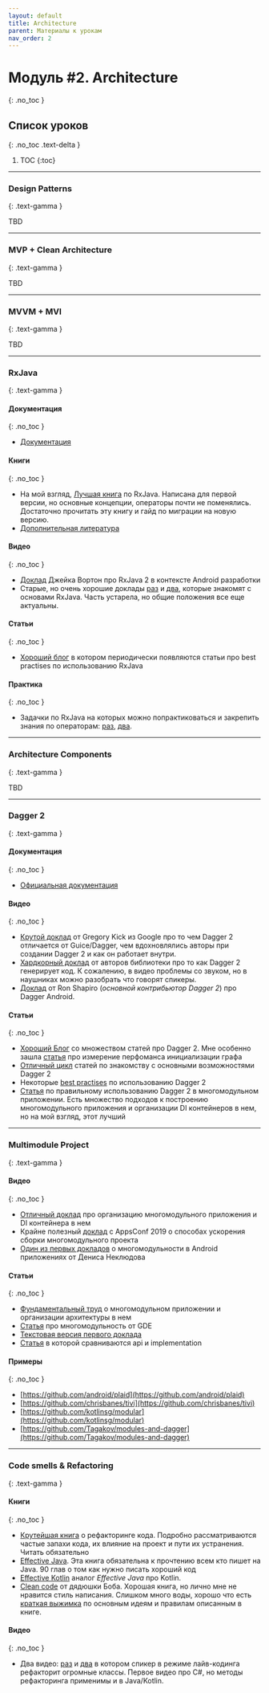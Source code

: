 ```yaml
---
layout: default
title: Architecture
parent: Материалы к урокам
nav_order: 2
---
```


# Модуль #2. Architecture
{: .no_toc }

## Список уроков
{: .no_toc .text-delta }

1. TOC
{:toc}

---


### Design Patterns
{: .text-gamma }

TBD

---


### MVP + Clean Architecture
{: .text-gamma }

TBD

---


### MVVM + MVI
{: .text-gamma }

TBD

---


### RxJava
{: .text-gamma }

#### Документация
{: .no_toc }
- [Документация](https://github.com/ReactiveX/RxJava/wiki)

#### Книги
{: .no_toc }
- На мой взгляд, [Лучшая книга](https://www.amazon.com/Reactive-Programming-RxJava-Asynchronous-Applications/dp/1491931655) по RxJava. Написана для первой версии, но основные концепции, операторы почти не поменялись. Достаточно прочитать эту книгу и гайд по миграции на новую версию.
- [Дополнительная литература](https://github.com/ReactiveX/RxJava/wiki/Additional-Reading)

#### Видео
{: .no_toc }
- [Доклад](https://www.youtube.com/watch?v=htIXKI5gOQU) Джейка Вортон про RxJava 2 в контексте Android разработки
- Старые, но очень хорошие доклады [раз](https://www.youtube.com/watch?v=Eatfi4am0HU) и [два](https://www.youtube.com/watch?v=3jdvLrYZfB4&t),  которые знакомят с основами RxJava. Часть устарела, но общие положения все еще актуальны.

#### Статьи
{: .no_toc }
- [Хороший блог](https://blog.danlew.net/tag/rxjava/) в котором периодически появляются статьи про best practises по использованию RxJava

#### Практика
{: .no_toc }
- Задачки по RxJava на которых можно попрактиковаться и закрепить знания по операторам: [раз](https://github.com/senacor/rxjava-katas), [два](https://github.com/sergiiz/RxBasicsKata).


---

### Architecture Components
{: .text-gamma }

TBD

---


### Dagger 2
{: .text-gamma }

#### Документация
{: .no_toc }

- [Официальная документация](https://dagger.dev/users-guide)

#### Видео
{: .no_toc }

- [Крутой доклад](https://www.youtube.com/watch?v=oK_XtfXPkqw) от Gregory Kick из Google про то чем Dagger 2 отличается от Guice/Dagger, чем вдохновлялись авторы при создании Dagger 2 и как он работает внутри.
- [Хардкорный доклад](https://www.youtube.com/watch?v=wCvXe2LsN5o&t) от авторов библиотеки про то как Dagger 2 генерирует код. К сожалению, в видео проблемы со звуком, но в наушниках можно разобрать что говорят спикеры.
- [Доклад](https://www.youtube.com/watch?v=PBrhRvhF00k&t) от Ron Shapiro (*основной контрибьютор Dagger 2*) про Dagger Android.

#### Статьи
{: .no_toc }

- [Хороший Блог](https://mirekstanek.online/category/android/dagger-2/) со множеством статей про Dagger 2. Мне особенно зашла [статья](https://mirekstanek.online/dagger2metrics-measure-performance-of-di-graph-initialization/) про измерение перфоманса инициализации графа
- [Отличный цикл](https://habr.com/en/post/279125/) статей по знакомству с основными возможностями Dagger 2
- Некоторые [best practises](https://proandroiddev.com/dagger-2-on-android-the-official-guidelines-you-should-be-following-2607fd6c002e) по использованию Dagger 2
- [Статья](https://habr.com/en/company/yandex/blog/419295/) по правильному использованию Dagger 2 в многомодульном приложении. Есть множество подходов к построению многомодульного приложения и организации DI контейнеров в нем, но на мой взгляд, этот лучший

---


### Multimodule Project
{: .text-gamma }

#### Видео
{: .no_toc }

- [Отличный доклад](https://www.youtube.com/watch?v=pMEAD6jjbaI) про организацию многомодульного приложения и DI контейнера в нем
- Крайне полезный [доклад](https://www.youtube.com/watch?v=MGczcEukjEY) с AppsConf 2019 о способах ускорения сборки многомодульного проекта 
- [Один из первых докладов](https://www.youtube.com/watch?v=FMiFtsew2UY) о многомодульности в Android приложениях от Дениса Неклюдова

#### Статьи
{: .no_toc }

- [Фундаментальный труд](https://habr.com/en/company/kaspersky/blog/422555/) о многомодульном приложении и организации архитектуры в нем
- [Статья](https://medium.com/google-developer-experts/modularizing-android-applications-9e2d18f244a0) про многомодульность от GDE
- [Текстовая версия первого доклада](https://habr.com/en/company/yandex/blog/419295/)
- [Статья](https://jeroenmols.com/blog/2017/06/14/androidstudio3/) в которой сравниваются api и implementation

#### Примеры
{: .no_toc }

- [https://github.com/android/plaid](https://github.com/android/plaid)
- [https://github.com/chrisbanes/tivi](https://github.com/chrisbanes/tivi)
- [https://github.com/kotlinsg/modular](https://github.com/kotlinsg/modular)
- [https://github.com/Tagakov/modules-and-dagger](https://github.com/Tagakov/modules-and-dagger)


---

### Code smells & Refactoring
{: .text-gamma }

#### Книги
{: .no_toc }

- [Крутейшая книга](https://www.amazon.com/gp/product/0134757599?ie=UTF8&tag=martinfowlerc-20&linkCode=as2&camp=1789&creative=9325&creativeASIN=0134757599) о рефакторинге кода. Подробно рассматриваются частые запахи кода, их влияние на проект и пути их устранения. Читать обязательно
- [Effective Java](https://www.oreilly.com/library/view/effective-java-3rd/9780134686097/). Эта книга обязательна к прочтению всем кто пишет на Java. 90 глав о том как нужно писать хороший код  
- [Effective Kotlin](https://leanpub.com/effectivekotlin/) аналог *Effective Java* про Kotlin.
- [Clean code](https://www.ozon.ru/context/detail/id/142429922/) от дядюшки Боба. Хорошая книга, но лично мне не нравится стиль написания. Слишком много воды, хорошо что есть [краткая выжимка](https://gist.github.com/wojteklu/73c6914cc446146b8b533c0988cf8d29) по основным идеям и правилам описанным в книге.

#### Видео
{: .no_toc }

- Два видео: [раз](https://www.youtube.com/watch?v=9S6qoFZiqCQ) и [два](https://www.youtube.com/watch?v=1a_tCXDivZ4) в котором спикер в режиме лайв-кодинга рефакторит огромные классы. Первое видео про C#, но методы рефакторинга применимы и в Java/Kotlin.







